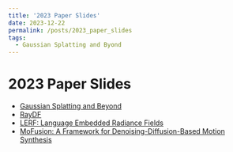 ```yaml
---
title: '2023 Paper Slides'
date: 2023-12-22
permalink: /posts/2023_paper_slides
tags:
  - Gaussian Splatting and Byond
---
```


2023 Paper Slides
=====

- [Gaussian Splatting and Beyond](https://docs.google.com/presentation/d/1DZ5bkIquXO0_aXnCjgaENHX7vf-eVQWw0yll9mnsOzQ/edit?usp=sharing)
- [RayDF](https://docs.google.com/presentation/d/1QLM3OghnPHfgmMKpG8_7VUybIwXalN3_eIZ4dtbpZkI/edit?usp=sharing)
- [LERF: Language Embedded Radiance Fields](https://docs.google.com/presentation/d/1yIkDG1rfKXAYhVwnOroTif3s_V2W-xExSbDkbnj4HSI/edit?usp=sharing)
- [MoFusion: A Framework for Denoising-Diffusion-Based Motion Synthesis](https://docs.google.com/presentation/d/13M-4Gz6aKsRuKbCm8jo14XDsJ2xwwz5SEEHG7EpF_xs/edit?usp=sharing)